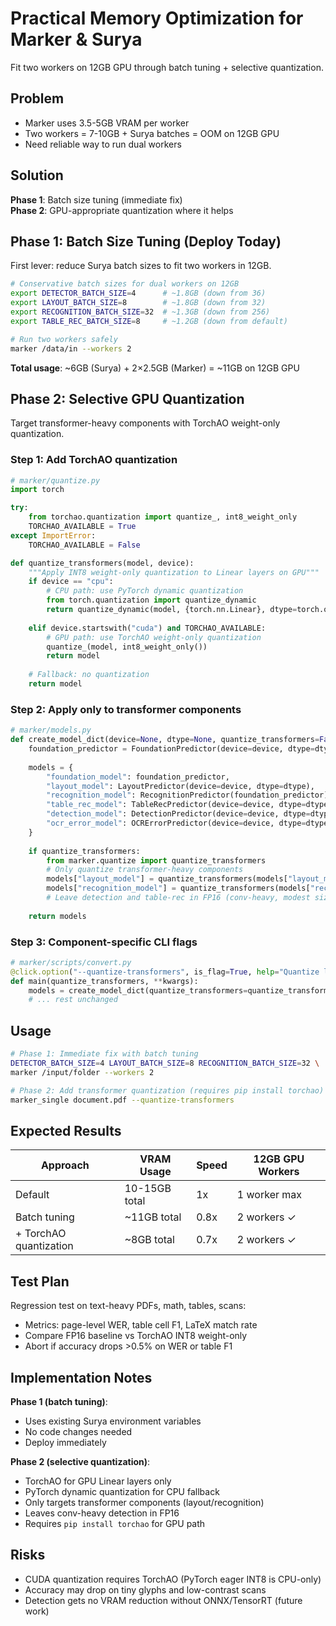 # Practical Memory Optimization for Marker & Surya

Fit two workers on 12GB GPU through batch tuning + selective quantization.

## Problem

- Marker uses 3.5-5GB VRAM per worker
- Two workers = 7-10GB + Surya batches = OOM on 12GB GPU
- Need reliable way to run dual workers

## Solution

**Phase 1**: Batch size tuning (immediate fix)  
**Phase 2**: GPU-appropriate quantization where it helps

## Phase 1: Batch Size Tuning (Deploy Today)

First lever: reduce Surya batch sizes to fit two workers in 12GB.

```bash
# Conservative batch sizes for dual workers on 12GB
export DETECTOR_BATCH_SIZE=4      # ~1.8GB (down from 36)
export LAYOUT_BATCH_SIZE=8        # ~1.8GB (down from 32) 
export RECOGNITION_BATCH_SIZE=32  # ~1.3GB (down from 256)
export TABLE_REC_BATCH_SIZE=8     # ~1.2GB (down from default)

# Run two workers safely
marker /data/in --workers 2
```

**Total usage**: ~6GB (Surya) + 2×2.5GB (Marker) = ~11GB on 12GB GPU

## Phase 2: Selective GPU Quantization 

Target transformer-heavy components with TorchAO weight-only quantization.

### Step 1: Add TorchAO quantization

```python
# marker/quantize.py
import torch

try:
    from torchao.quantization import quantize_, int8_weight_only
    TORCHAO_AVAILABLE = True
except ImportError:
    TORCHAO_AVAILABLE = False

def quantize_transformers(model, device):
    """Apply INT8 weight-only quantization to Linear layers on GPU"""
    if device == "cpu":
        # CPU path: use PyTorch dynamic quantization
        from torch.quantization import quantize_dynamic
        return quantize_dynamic(model, {torch.nn.Linear}, dtype=torch.qint8)
    
    elif device.startswith("cuda") and TORCHAO_AVAILABLE:
        # GPU path: use TorchAO weight-only quantization
        quantize_(model, int8_weight_only())
        return model
    
    # Fallback: no quantization
    return model
```

### Step 2: Apply only to transformer components

```python
# marker/models.py  
def create_model_dict(device=None, dtype=None, quantize_transformers=False):
    foundation_predictor = FoundationPredictor(device=device, dtype=dtype)
    
    models = {
        "foundation_model": foundation_predictor,
        "layout_model": LayoutPredictor(device=device, dtype=dtype),
        "recognition_model": RecognitionPredictor(foundation_predictor),
        "table_rec_model": TableRecPredictor(device=device, dtype=dtype),
        "detection_model": DetectionPredictor(device=device, dtype=dtype),
        "ocr_error_model": OCRErrorPredictor(device=device, dtype=dtype)
    }
    
    if quantize_transformers:
        from marker.quantize import quantize_transformers
        # Only quantize transformer-heavy components
        models["layout_model"] = quantize_transformers(models["layout_model"], device)
        models["recognition_model"] = quantize_transformers(models["recognition_model"], device)
        # Leave detection and table-rec in FP16 (conv-heavy, modest size)
    
    return models
```

### Step 3: Component-specific CLI flags

```python
# marker/scripts/convert.py
@click.option("--quantize-transformers", is_flag=True, help="Quantize layout/recognition models")
def main(quantize_transformers, **kwargs):
    models = create_model_dict(quantize_transformers=quantize_transformers)
    # ... rest unchanged
```

## Usage

```bash
# Phase 1: Immediate fix with batch tuning
DETECTOR_BATCH_SIZE=4 LAYOUT_BATCH_SIZE=8 RECOGNITION_BATCH_SIZE=32 \
marker /input/folder --workers 2

# Phase 2: Add transformer quantization (requires pip install torchao)
marker_single document.pdf --quantize-transformers
```

## Expected Results

| Approach | VRAM Usage | Speed | 12GB GPU Workers |
|----------|-----------|-------|-----------------|
| Default | 10-15GB total | 1x | 1 worker max |
| Batch tuning | ~11GB total | 0.8x | 2 workers ✓ |
| + TorchAO quantization | ~8GB total | 0.7x | 2 workers ✓ |

## Test Plan

Regression test on text-heavy PDFs, math, tables, scans:
- Metrics: page-level WER, table cell F1, LaTeX match rate
- Compare FP16 baseline vs TorchAO INT8 weight-only
- Abort if accuracy drops >0.5% on WER or table F1

## Implementation Notes

**Phase 1 (batch tuning)**:
- Uses existing Surya environment variables
- No code changes needed
- Deploy immediately

**Phase 2 (selective quantization)**:
- TorchAO for GPU Linear layers only
- PyTorch dynamic quantization for CPU fallback
- Only targets transformer components (layout/recognition)
- Leaves conv-heavy detection in FP16
- Requires `pip install torchao` for GPU path

## Risks

- CUDA quantization requires TorchAO (PyTorch eager INT8 is CPU-only)
- Accuracy may drop on tiny glyphs and low-contrast scans
- Detection gets no VRAM reduction without ONNX/TensorRT (future work)